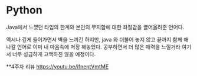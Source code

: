 # Python

Java에서 느꼈던 타입의 한계와 본인의 무지함에 대한 좌절감을 끌어올려준 언어다.

역시나 깊게 들어가면서 벽을 느끼긴 하지만, java 와 더불어 놓지 않고 끝까지 함께 해나갈 언어로 이미 내 마음속에 저장 해놓았다.
공부하면서 더 많은 매력을 느낄거라 여기서 너무 성급하게 고백하진 않을 예정이다.

**4주차 리뷰
https://youtu.be/ifnentVmtME

